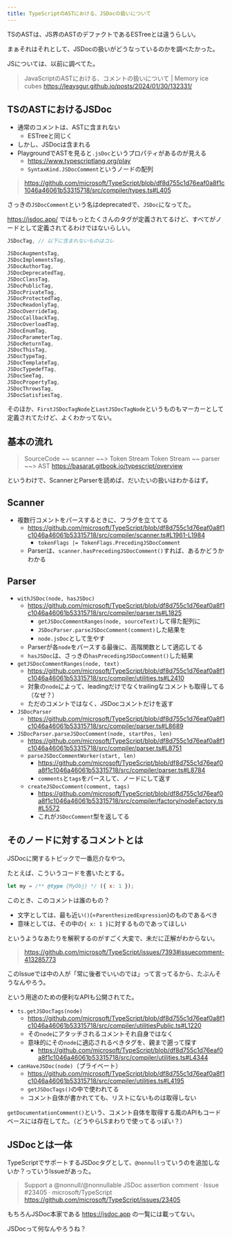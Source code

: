 ```yaml
---
title: TypeScriptのASTにおける、JSDocの扱いについて
---
```


TSのASTは、JS界のASTのデファクトであるESTreeとは違うらしい。

まぁそれはそれとして、JSDocの扱いがどうなっているのかを調べたかった。

JSについては、以前に調べてた。

> JavaScriptのASTにおける、コメントの扱いについて | Memory ice cubes
> https://leaysgur.github.io/posts/2024/01/30/132331/

## TSのASTにおけるJSDoc

- 通常のコメントは、ASTに含まれない
  - ESTreeと同じく
- しかし、JSDocは含まれる
- PlaygroundでASTを見ると`.jsDoc`というプロパティがあるのが見える
  - https://www.typescriptlang.org/play
  - `SyntaxKind.JSDocComment`というノードの配列

> https://github.com/microsoft/TypeScript/blob/df8d755c1d76eaf0a8f1c1046a46061b53315718/src/compiler/types.ts#L405

さっきの`JSDocComment`という名はdeprecatedで、`JSDoc`になってた。

https://jsdoc.app/ ではもっとたくさんのタグが定義されてるけど、すべてがノードとして定義されてるわけではないらしい。

```ts
JSDocTag, // 以下に含まれないものはコレ

JSDocAugmentsTag,
JSDocImplementsTag,
JSDocAuthorTag,
JSDocDeprecatedTag,
JSDocClassTag,
JSDocPublicTag,
JSDocPrivateTag,
JSDocProtectedTag,
JSDocReadonlyTag,
JSDocOverrideTag,
JSDocCallbackTag,
JSDocOverloadTag,
JSDocEnumTag,
JSDocParameterTag,
JSDocReturnTag,
JSDocThisTag,
JSDocTypeTag,
JSDocTemplateTag,
JSDocTypedefTag,
JSDocSeeTag,
JSDocPropertyTag,
JSDocThrowsTag,
JSDocSatisfiesTag,
```

そのほか、`FirstJSDocTagNode`と`LastJSDocTagNode`というものもマーカーとして定義されてたけど、よくわかってない。

## 基本の流れ

> SourceCode ~~ scanner ~~> Token Stream
> Token Stream ~~ parser ~~> AST
> https://basarat.gitbook.io/typescript/overview

というわけで、ScannerとParserを読めば、だいたいの扱いはわかるはず。

## Scanner
- 複数行コメントをパースするときに、フラグを立ててる
  - https://github.com/microsoft/TypeScript/blob/df8d755c1d76eaf0a8f1c1046a46061b53315718/src/compiler/scanner.ts#L1961-L1984
    - `tokenFlags |= TokenFlags.PrecedingJSDocComment`
  - Parserは、`scanner.hasPrecedingJSDocComment()`すれば、あるかどうかわかる

## Parser
- `withJSDoc(node, hasJSDoc)`
  - https://github.com/microsoft/TypeScript/blob/df8d755c1d76eaf0a8f1c1046a46061b53315718/src/compiler/parser.ts#L1825
    - `getJSDocCommentRanges(node, sourceText)`して得た配列に
    - `JSDocParser.parseJSDocComment(comment)`した結果を
    - `node.jsDoc`として生やす
  - Parserが各`node`をパースする最後に、高階関数として適応してる
  - `hasJSDoc`は、さっきの`hasPrecedingJSDocComment()`した結果
- `getJSDocCommentRanges(node, text)`
  - https://github.com/microsoft/TypeScript/blob/df8d755c1d76eaf0a8f1c1046a46061b53315718/src/compiler/utilities.ts#L2410
  - 対象の`node`によって、leadingだけでなくtrailingなコメントも取得してる（なぜ？）
  - ただのコメントではなく、JSDocコメントだけを返す
- `JSDocParser`
  - https://github.com/microsoft/TypeScript/blob/df8d755c1d76eaf0a8f1c1046a46061b53315718/src/compiler/parser.ts#L8689
- `JSDocParser.parseJSDocComment(node, startPos, len)`
  - https://github.com/microsoft/TypeScript/blob/df8d755c1d76eaf0a8f1c1046a46061b53315718/src/compiler/parser.ts#L8751
  - `parseJSDocCommentWorker(start, len)`
    - https://github.com/microsoft/TypeScript/blob/df8d755c1d76eaf0a8f1c1046a46061b53315718/src/compiler/parser.ts#L8784
    - `comments`と`tags`をパースして、ノードにして返す
  - `createJSDocComment(comment, tags)`
    - https://github.com/microsoft/TypeScript/blob/df8d755c1d76eaf0a8f1c1046a46061b53315718/src/compiler/factory/nodeFactory.ts#L5572
    - これが`JSDocComment`型を返してる

## そのノードに対するコメントとは

JSDocに関するトピックで一番厄介なやつ。

たとえば、こういうコードを書いたとする。

```js
let my = /** @type {MyObj} */ ({ x: 1 });
```

このとき、このコメントは誰のもの？

- 文字としては、最も近い`()`(=`ParenthesizedExpression`)のものであるべき
- 意味としては、その中の`{ x: 1 }`に対するものであってほしい

というようなあたりを解釈するのがすごく大変で、未だに正解がわからない。

> https://github.com/microsoft/TypeScript/issues/7393#issuecomment-413285773

このIssueでは中の人が「常に後者でいいのでは」って言ってるから、たぶんそうなんやろう。

という用途のための便利なAPIも公開されてた。

- `ts.getJSDocTags(node)`
  - https://github.com/microsoft/TypeScript/blob/df8d755c1d76eaf0a8f1c1046a46061b53315718/src/compiler/utilitiesPublic.ts#L1220
  - その`node`にアタッチされるコメントそれ自身ではなく
  - 意味的にその`node`に適応されるべきタグを、親まで遡って探す
    - https://github.com/microsoft/TypeScript/blob/df8d755c1d76eaf0a8f1c1046a46061b53315718/src/compiler/utilities.ts#L4344
- `canHaveJSDoc(node)`（プライベート）
  - https://github.com/microsoft/TypeScript/blob/df8d755c1d76eaf0a8f1c1046a46061b53315718/src/compiler/utilities.ts#L4195
  - `getJSDocTags()`の中で使われてる
  - コメント自体が書かれてても、リストにないものは取得しない

`getDocumentationComment()`という、コメント自体を取得する風のAPIもコードベースには存在してた。（どうやらLSまわりで使ってるっぽい？）

## JSDocとは一体

TypeScriptでサポートするJSDocタグとして、`@nonnull`っていうのを追加しないか？っていうIssueがあった。

> Support a @nonnull/@nonnullable JSDoc assertion comment · Issue #23405 · microsoft/TypeScript
> https://github.com/microsoft/TypeScript/issues/23405

もちろんJSDoc本家である https://jsdoc.app の一覧には載ってない。

JSDocって何なんやろうね？
